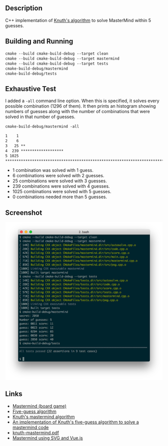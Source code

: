 ## Description

C++ implementation of
[Knuth's algorithm](https://en.wikipedia.org/wiki/Mastermind_(board_game)#Five-guess_algorithm)
to solve MasterMind within 5 guesses.

## Building and Running

```
cmake --build cmake-build-debug --target clean
cmake --build cmake-build-debug --target mastermind
cmake --build cmake-build-debug --target tests
cmake-build-debug/mastermind
cmake-build-debug/tests
```

## Exhaustive Test

I added a `-all` command line option. When this is specified, it solves every possible combination (1296 of them).
It then prints an histogram showing numbers of guesses along with the number of combinations that were solved in that
number of guesses.

```
cmake-build-debug/mastermind -all
```

```
1    1
2    6
3   25 **
4  239 *******************
5 1025 *************************************************************************************
```

* 1 combination was solved with 1 guess.   
* 6 combinations were solved with 2 guesses.  
* 25 combinations were solved with 3 guesses.  
* 239 combinations were solved with 4 guesses.  
* 1025 combinations were solved with 5 guesses.  
* 0 combinations needed more than 5 guesses.   

## Screenshot

![Screenshot](Screenshot/MasterMindCppScreenshot.png)

## Links

* [Mastermind (board game)](https://en.wikipedia.org/wiki/Mastermind_(board_game))
* [Five-guess algorithm](https://en.wikipedia.org/wiki/Mastermind_(board_game)#Five-guess_algorithm)
* [Knuth's mastermind algorithm](https://math.stackexchange.com/questions/1192961/knuths-mastermind-algorithm)
* [An implementation of Knuth's five-guess algorithm to solve a mastermind code](https://gist.github.com/firebus/2153677)
* [knuth-mastermind.pdf](https://www.cs.uni.edu/~wallingf/teaching/cs3530/resources/knuth-mastermind.pdf)
* [Mastermind using SVG and Vue.js](https://github.com/taylorjg/mastermind-svg-vue)
